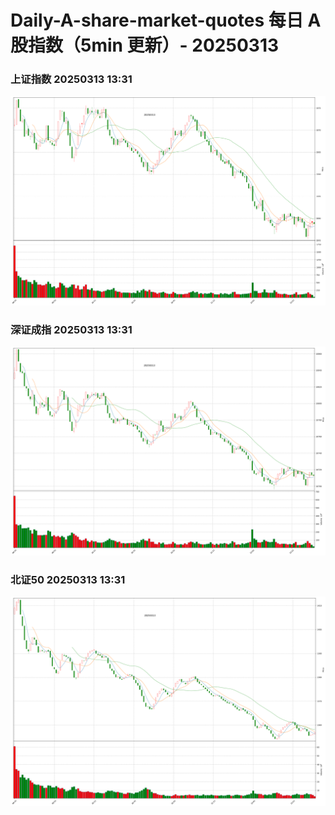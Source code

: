 
# Daily-A-share-market-quotes 每日 A 股指数（5min 更新）- 20250313

### 上证指数 20250313 13:31
![](./fig/2025/3/20250313-sh000001.png)

### 深证成指 20250313 13:31
![](./fig/2025/3/20250313-sz399001.png)

### 北证50 20250313 13:31
![](./fig/2025/3/20250313-bj899050.png)
